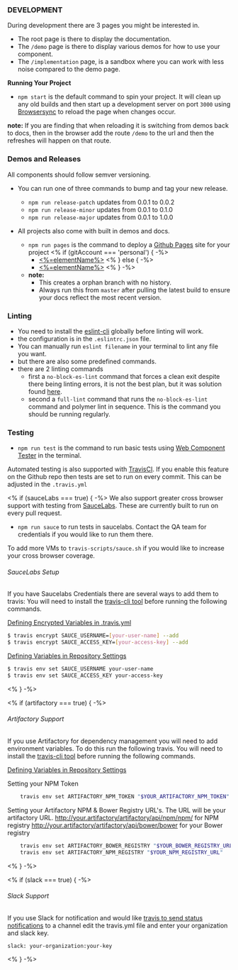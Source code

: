 ### DEVELOPMENT

During development there are 3 pages you might be interested in.
 - The root page is there to display the documentation.
 - The `/demo` page is there to display various demos for how to use your component.
 - The `/implementation` page, is a sandbox where you can work with less noise compared to the demo page.

**Running Your Project**

 - `npm start` is the default command to spin your project. It will clean up any old builds
 and then start up a development server on port `3000`  using [Browsersync](https://www.browsersync.io/) to reload the page when changes occur.

**note:** If you are finding that when reloading it is switching from demos back to docs, then in the browser add the route `/demo` to the url and then the refreshes will happen on that route.

### Demos and Releases

All components should follow semver versioning.

- You can run one of three commands to bump and tag your new release.
  - `npm run release-patch` updates from 0.0.1 to 0.0.2
  - `npm run release-minor` updates from 0.0.1 to 0.1.0
  - `npm run release-major` updates from 0.0.1 to 1.0.0

- All projects also come with built in demos and docs.
  - `npm run pages` is the command to deploy a [Github Pages](https://pages.github.com/) site for your project
<% if (gitAccount === 'personal') { -%>
    - [<%=elementName%>](https://<%=orgName%>.github.io/<%=elementName%>)
<% } else { -%>
    - [<%=elementName%>](https://<%=gitRoot%>.com/pages/<%=orgName%>/<%=elementName%>)
<% } -%>
  - **note:**
    - This creates a orphan branch with no history.
    - Always run this from `master` after pulling the latest build to ensure your docs reflect the most recent version.

### Linting
- You need to install the [eslint-cli](https://www.npmjs.com/package/eslint-cli) globally before linting will work. 
- the configuration is in the `.eslintrc.json` file. 
- You can manually run `eslint filename` in your terminal to lint any file you want.
- but there are also some predefined commands. 
- there are 2 linting commands
  - first a `no-block-es-lint` command that forces a clean exit despite there being linting errors, it is not the best plan, but it was solution found [here](https://github.com/eslint/eslint/issues/2409#issuecomment-103768546).
  - second a `full-lint` command that runs the `no-block-es-lint` command and polymer lint in sequence. This is the command you should be running regularly. 

### Testing
- `npm run test` is the command to run basic tests using [Web Component Tester](https://github.com/Polymer/web-component-tester) in the terminal.

Automated testing is also supported with [TravisCI](https://travis-ci.org/getting_started). If you enable this feature on the Github repo then tests are set to run on every commit. This can be adjusted in the `.travis.yml`

<% if (sauceLabs === true) { -%>
We also support greater cross browser support with testing from [SauceLabs](https://saucelabs.com/). These are currently built to run on every pull request.

- `npm run sauce` to run tests in saucelabs. Contact the QA team for credentials if you would like to run them there.

To add more VMs to `travis-scripts/sauce.sh` if you would like to increase your cross browser coverage.

###### SauceLabs Setup

If you have Saucelabs Credentials there are several ways to add them to travis:
You will need to install the [travis-cli tool](https://github.com/travis-ci/travis.rb) before running the following commands.

[Defining Encrypted Variables in .travis.yml](https://docs.travis-ci.com/user/environment-variables/#Defining-encrypted-variables-in-.travis.yml)

```bash
$ travis encrypt SAUCE_USERNAME=[your-user-name] --add
$ travis encrypt SAUCE_ACCESS_KEY=[your-access-key] --add
```

[Defining Variables in Repository Settings](https://docs.travis-ci.com/user/environment-variables/#Defining-Variables-in-Repository-Settings)

```bash
$ travis env set SAUCE_USERNAME your-user-name
$ travis env set SAUCE_ACCESS_KEY your-access-key
```
<% } -%>

<% if (artifactory === true) { -%>
###### Artifactory Support

If you use Artifactory for dependency management you will need to add environment variables.  To do this run the following travis.  You will need to install the [travis-cli tool](https://github.com/travis-ci/travis.rb) before running the following commands.

[Defining Variables in Repository Settings](https://docs.travis-ci.com/user/environment-variables/#Defining-Variables-in-Repository-Settings)

Setting your NPM Token
```bash
    travis env set ARTIFACTORY_NPM_TOKEN "$YOUR_ARTIFACTORY_NPM_TOKEN"
```

Setting your Artifactory NPM & Bower Registry URL's.  The URL will be your artifactory URL.
http://your.artifactory/artifactory/api/npm/npm/ for NPM registry
http://your.artifactory/artifactory/api/bower/bower for your Bower registry

```bash
    travis env set ARTIFACTORY_BOWER_REGISTRY "$YOUR_BOWER_REGISTRY_URL"
    travis env set ARTIFACTORY_NPM_REGISTRY "$YOUR_NPM_REGISTRY_URL"
```

<% } -%>

<% if (slack === true) { -%>
###### Slack Support

If you use Slack for notification and would like [travis to send status notifications](https://docs.travis-ci.com/user/notifications/#configuring-slack-notifications) to a channel edit the travis.yml file and enter your organization and slack key.

```
slack: your-organization:your-key
```
<% } -%>